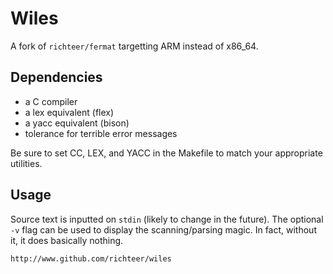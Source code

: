 # Wiles
A fork of `richteer/fermat` targetting ARM instead of x86\_64.

## Dependencies
- a C compiler
- a lex equivalent (flex)
- a yacc equivalent (bison)
- tolerance for terrible error messages

Be sure to set CC, LEX, and YACC in the Makefile to match your appropriate utilities.

## Usage
Source text is inputted on `stdin` (likely to change in the future).
The optional `-v` flag can be used to display the scanning/parsing magic.
In fact, without it, it does basically nothing.

`http://www.github.com/richteer/wiles`

